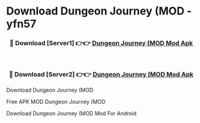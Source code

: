 # Download Dungeon Journey (MOD - yfn57



<div align="center">
<h3>🔴 Download [Server1] 👉👉 <a href="https://momento.my/?title=Dungeon_Journey_(MOD">Dungeon Journey (MOD Mod Apk</a></h3><br>

<h3>🔴 Download [Server2] 👉👉 <a href="https://momento.my/?title=Dungeon_Journey_(MOD">Dungeon Journey (MOD Mod Apk</a></h3>
</div>



Download Dungeon Journey (MOD 

Free APK MOD Dungeon Journey (MOD 

Download Dungeon Journey (MOD Mod For Android
